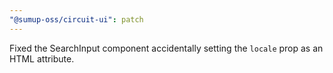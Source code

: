 ```yaml
---
"@sumup-oss/circuit-ui": patch
---
```


Fixed the SearchInput component accidentally setting the `locale` prop as an HTML attribute.
